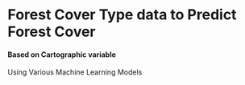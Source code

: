 # Forest Cover Type data to Predict Forest Cover 
#### Based on Cartographic variable
Using Various Machine Learning Models
